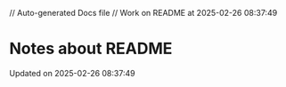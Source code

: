 // Auto-generated Docs file
// Work on README at 2025-02-26 08:37:49
# Notes about README
Updated on 2025-02-26 08:37:49
